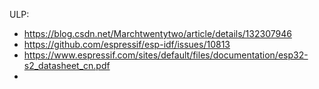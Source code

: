 ULP:

* https://blog.csdn.net/Marchtwentytwo/article/details/132307946
* https://github.com/espressif/esp-idf/issues/10813
* https://www.espressif.com/sites/default/files/documentation/esp32-s2_datasheet_cn.pdf
* 
